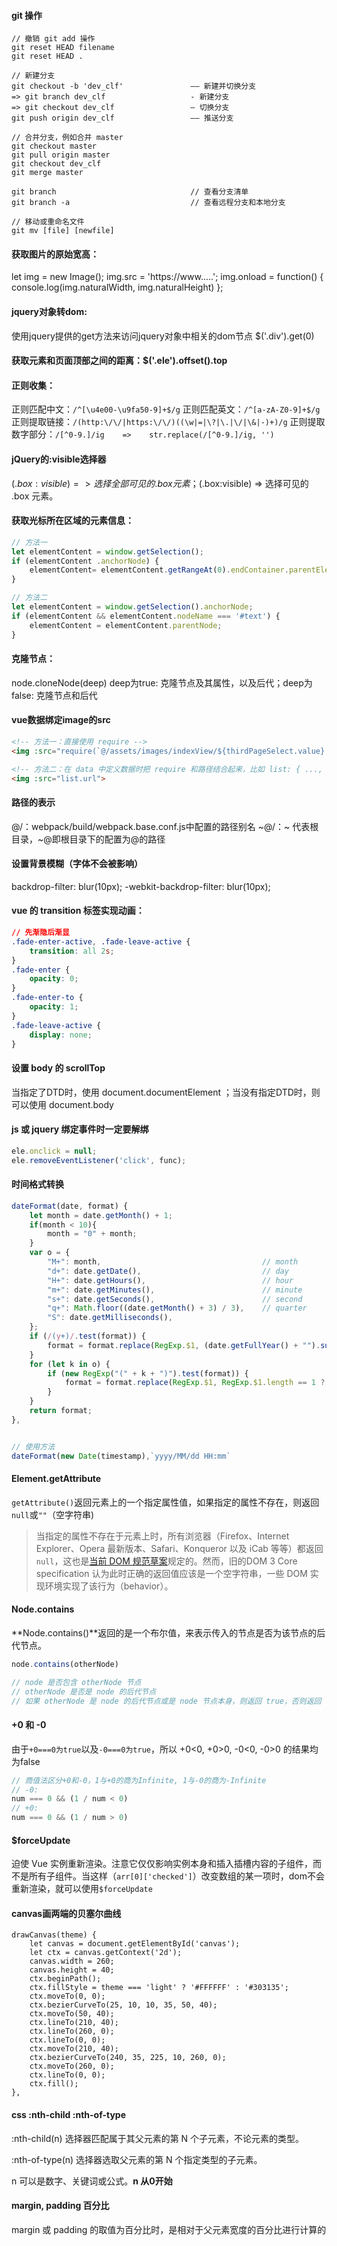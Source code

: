 #### git 操作

```shell
// 撤销 git add 操作
git reset HEAD filename
git reset HEAD .

// 新建分支
git checkout -b 'dev_clf' 				—— 新建并切换分支
=> git branch dev_clf					- 新建分支
=> git checkout dev_clf 				— 切换分支
git push origin dev_clf 				—— 推送分支

// 合并分支，例如合并 master
git checkout master
git pull origin master
git checkout dev_clf
git merge master

git branch								// 查看分支清单
git branch -a							// 查看远程分支和本地分支

// 移动或重命名文件
git mv [file] [newfile]
```



#### 获取图片的原始宽高：

let img = new Image();
img.src = 'https://www.....';
img.onload = function() { console.log(img.naturalWidth, img.naturalHeight) };



#### jquery对象转dom:

使用jquery提供的get方法来访问jquery对象中相关的dom节点  $('.div').get(0)



#### 获取元素和页面顶部之间的距离：$('.ele').offset().top



#### 正则收集：

正则匹配中文：`/^[\u4e00-\u9fa50-9]+$/g`
正则匹配英文：`/^[a-zA-Z0-9]+$/g`
正则提取链接：`/(http:\/\/|https:\/\/)((\w|=|\?|\.|\/|\&|-)+)/g`
正则提取数字部分：`/[^0-9.]/ig    =>    str.replace(/[^0-9.]/ig, '') `



#### jQuery的:visible选择器

$(.box :visible) => 选择全部可见的 .box 元素；$(.box:visible) => 选择可见的 .box 元素。



#### 获取光标所在区域的元素信息：

```js
// 方法一
let elementContent = window.getSelection();
if (elementContent .anchorNode) {
    elementContent= elementContent.getRangeAt(0).endContainer.parentElement;
}

// 方法二
let elementContent = window.getSelection().anchorNode;
if (elementContent && elementContent.nodeName === '#text') {
    elementContent = elementContent.parentNode;
}

```



#### 克隆节点：

node.cloneNode(deep)
deep为true: 克隆节点及其属性，以及后代；deep为false: 克隆节点和后代



#### vue数据绑定image的src

```html
<!-- 方法一：直接使用 require -->
<img :src="require(`@/assets/images/indexView/${thirdPageSelect.value}.png`)" alt=""> 

<!-- 方法二：在 data 中定义数据时把 require 和路径结合起来，比如 list: { ..., url: require('@/assets/images/indexView/template.png') } -->
<img :src="list.url">
```



#### 路径的表示

@/：webpack/build/webpack.base.conf.js中配置的路径别名
~@/：~ 代表根目录，~@即根目录下的配置为@的路径



#### 设置背景模糊（字体不会被影响）

backdrop-filter: blur(10px); -webkit-backdrop-filter: blur(10px);



#### vue 的 transition 标签实现动画：

```css
// 先渐隐后渐显
.fade-enter-active, .fade-leave-active {
    transition: all 2s;
}
.fade-enter {
    opacity: 0;
}
.fade-enter-to {
    opacity: 1;
}
.fade-leave-active {
    display: none;
}
```



#### 设置 body 的 scrollTop

当指定了DTD时，使用 document.documentElement ；当没有指定DTD时，则可以使用 document.body



#### js 或 jquery 绑定事件时一定要解绑

```javascript
ele.onclick = null;
ele.removeEventListener('click', func);
```



#### 时间格式转换

```javascript
dateFormat(date, format) {
	let month = date.getMonth() + 1;
	if(month < 10){
	    month = "0" + month;
	}
	var o = {
	    "M+": month,									// month
	    "d+": date.getDate(), 							// day
	    "H+": date.getHours(), 							// hour
	    "m+": date.getMinutes(), 						// minute
	    "s+": date.getSeconds(), 						// second
	    "q+": Math.floor((date.getMonth() + 3) / 3), 	// quarter
	    "S": date.getMilliseconds(),
	};
	if (/(y+)/.test(format)) {
	    format = format.replace(RegExp.$1, (date.getFullYear() + "").substr(4 - RegExp.$1.length));
	}
	for (let k in o) {
	    if (new RegExp("(" + k + ")").test(format)) {
	        format = format.replace(RegExp.$1, RegExp.$1.length == 1 ? o[k]: ("00" + o[k]).substr(("" + o[k]).length));
	    }
	}
    return format;
},


// 使用方法
dateFormat(new Date(timestamp),`yyyy/MM/dd HH:mm`
```

#### Element.getAttribute

`getAttribute()`返回元素上的一个指定属性值，如果指定的属性不存在，则返回`null`或`""`（空字符串)

> 当指定的属性不存在于元素上时，所有浏览器（Firefox、Internet Explorer、Opera 最新版本、Safari、Konqueror 以及 iCab 等等）都返回 `null`，这也是[当前 DOM 规范草案](https://dom.spec.whatwg.org/#dom-element-getattribute)规定的。然而，旧的DOM 3 Core specification 认为此时正确的返回值应该是一个空字符串，一些 DOM 实现环境实现了该行为（behavior）。

#### Node.contains

**Node.contains()**返回的是一个布尔值，来表示传入的节点是否为该节点的后代节点。

```javascript
node.contains(otherNode)

// node 是否包含 otherNode 节点
// otherNode 是否是 node 的后代节点
// 如果 otherNode 是 node 的后代节点或是 node 节点本身，则返回 true，否则返回 false
```

#### +0 和 -0

由于``+0===0为true``以及``-0===0为true``，所以 +0<0, +0>0, -0<0, -0>0 的结果均为false

```javascript
// 商值法区分+0和-0，1与+0的商为Infinite, 1与-0的商为-Infinite
// -0:
num === 0 && (1 / num < 0)
// +0:
num === 0 && (1 / num > 0)
```

#### $forceUpdate

迫使 Vue 实例重新渲染。注意它仅仅影响实例本身和插入插槽内容的子组件，而不是所有子组件。当这样（``arr[0]['checked']``）改变数组的某一项时，dom不会重新渲染，就可以使用``$forceUpdate``

#### canvas画两端的贝塞尔曲线

```
drawCanvas(theme) {
    let canvas = document.getElementById('canvas');
    let ctx = canvas.getContext('2d');
    canvas.width = 260;
    canvas.height = 40;
    ctx.beginPath();
    ctx.fillStyle = theme === 'light' ? '#FFFFFF' : '#303135';
    ctx.moveTo(0, 0);
    ctx.bezierCurveTo(25, 10, 10, 35, 50, 40);
    ctx.moveTo(50, 40);
    ctx.lineTo(210, 40);
    ctx.lineTo(260, 0);
    ctx.lineTo(0, 0);
    ctx.moveTo(210, 40);
    ctx.bezierCurveTo(240, 35, 225, 10, 260, 0);
    ctx.moveTo(260, 0);
    ctx.lineTo(0, 0);
    ctx.fill();
},
```

#### css :nth-child :nth-of-type

:nth-child(n) 选择器匹配属于其父元素的第 N 个子元素，不论元素的类型。

:nth-of-type(n) 选择器选取父元素的第 N 个指定类型的子元素。

n 可以是数字、关键词或公式。**n 从0开始**

#### margin, padding 百分比

margin 或 padding 的取值为百分比时，是相对于父元素宽度的百分比进行计算的

